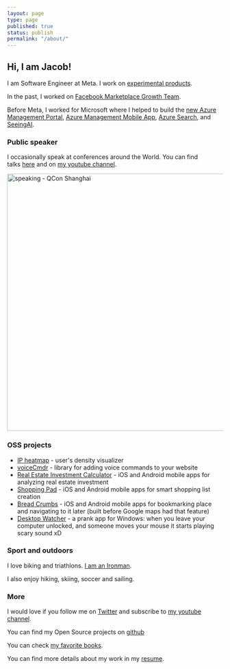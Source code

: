 ```yaml
---
layout: page
type: page
published: true
status: publish
permalink: "/about/"
---
```


<h2>Hi, I am Jacob!</h2>

I am Software Engineer at Meta. I work on [experimental products](https://npe.fb.com/).

In the past, I worked on [Facebook Marketplace Growth Team](/growth-handbook/).

Before Meta, I worked for Microsoft where I helped to build the [new Azure Management Portal](/azure-portal-the-largest-single-page-app-in-the-world/), [Azure Management Mobile App](/under-the-hood-of-the-azure-mobile-app/), [Azure Search](/azure-search-on-azure-friday/), and [SeeingAI](/seeing-ai-photo-gallery/).

<!-- I worked at Microsoft on Azure Cloud. I helped to ship the [new Azure Management Portal](/azure-portal-the-largest-single-page-app-in-the-world/) - the first Single Page App using TypeScript. I started [Azure Management Mobile App](/under-the-hood-of-the-azure-mobile-app/), which utill today has higher store ratings than gcloud and AWS mobile apps on both App Store and Google Play. I helped to improve the management console for [Azure Search](/azure-search-on-azure-friday/). In my 10% time, I was helping with [SeeingAI app](/seeing-ai-photo-gallery/) - a mobile app for blind people that recognizes the environment around them. -->

<!-- Before Meta, I worked for Microsoft where I...
- ...helped to build the new Azure Management Portal - one of the largest and most complex web apps at the time. 
- ...started Mobile App for monitoring and managing Azure resources. I took it from Hackathon project to largest Microsoft conference keynote.
- ...helped to grow Azure Search by redesigning and rebuilding web UI, which resulted in increased feature adoption -->


<!-- <p><img class="aligncenter size-full wp-image-19946" src="{{ site.baseurl }}/assets/2013/06/FbMarketplaceOnMobile-scaled-e1617406305947.jpeg" alt="Facebook Marketplace" width="960" height="517" /></p> -->

<!-- <p style="text-align: justify;"><a href="https://azure.microsoft.com/en-us/features/azure-portal/"><img class="aligncenter size-full wp-image-16051" src="{{ site.baseurl }}/assets/2013/06/AzurePortal.png" alt="Azure Portal" width="900" height="475" /></a></p> -->

<!-- <p>I helped to ship the <a href="http://portal.azure.com">new Azure Management Portal</a> – at the time it was the largest Single Page Application in the World written in TypeScript by over 500 developers.</p> -->

<!-- <p><img class="aligncenter size-full wp-image-18383" src="{{ site.baseurl }}/assets/2013/06/AzureAppScreenshots.png" alt="Azure App Screenshots" width="900" height="534" /></p>
<p>I started and shipped <a href="https://jj09.net/under-the-hood-of-the-azure-mobile-app/">Azure Management Mobile App</a> - mobile companion app that enables you to monitor your Azure resources and take critical actions while on the go. App had better ratings than AWS and gcloud mobile apps on both <a href="https://apps.apple.com/gb/app/microsoft-azure/id1219013620">App Store</a> and <a href="https://play.google.com/store/apps/details?id=com.microsoft.azure">Google Play</a>.</p> -->

<!-- <p><img class="aligncenter size-full wp-image-19480" src="{{ site.baseurl }}/assets/2013/06/azure-search-logo.jpg" alt="Azure Search" width="800" height="381" /></p>
<p>I helped to grow <a href="https://azure.microsoft.com/en-us/services/search/">Azure Search</a> - managed search-as-a-service cloud solution that gives developers APIs and tools for adding a rich search experience in web and mobile apps powered by AI.</p>
<p style="text-align: justify;"><a href="http://www.dotnetconf.pl"><img class="aligncenter size-full wp-image-16061" src="{{ site.baseurl }}/assets/2013/06/dotNetConfPL.jpg" alt="dotNetConfPL" width="800" height="169" /></a></p> -->

<!-- <p style="text-align: justify;">Together with <a href="https://mfranc.com/">Michal Franc</a> and <a href="https://twitter.com/sawiczpawel">Pawel Sawicz</a> I co-founded <a href="http://www.dotnetconf.pl">dotNetConfPL</a> - online conference for .NET Developers. Currently maintained by the community!</p>
<p style="text-align: justify;">Before I joined Microsoft, I was working as Web Developer on variety of projects for different customers, such as law firms, real estate agencies, <a href="https://yearbook.com">yearbook publishers</a>, <a href="http://ksu.edu">universities</a>, and <a href="http://www.3dledger.com/">financial companies</a>. I also developed <a href="http://jj09.net/thesis">a Model-Driven Development and Verification Approach for Medical Devices</a>, while working for <a href="http://santoslab.org">SAnToS Lab</a> at <a href="http://ksu.edu">Kansas State University</a> where I got my <a title="Master of Science in Computer Science" href="http://jj09.net/master-science-computer-science/">Master Degree</a>.</p>
<p style="text-align: justify;">In addition to <a title="Master of Science in Computer Science" href="http://jj09.net/master-science-computer-science/">Master Degree</a> I also got two Bachelor degrees: in Computer Science (from <a href="http://www.portal.pwr.wroc.pl/index,242.dhtml">Wroclaw University of Technology</a>) and in Economics (from <a href="http://www.ue.wroc.pl/en/">Wroclaw University of Economics</a>).</p>
<h3> <img class="aligncenter size-full wp-image-12731" src="{{ site.baseurl }}/assets/2013/06/presenting.jpg" alt="Jakub Jedryszek" width="582" height="436" /></h3> -->

<h3>Public speaker</h3>

I occasionally speak at conferences around the World. You can find talks [here](http://jj09.net/speaking) and on [my youtube channel](https://www.youtube.com/@jj09).

<p style="text-align: justify;"><img class="aligncenter wp-image-16221 size-full" src="{{ site.baseurl }}/assets/2013/06/speaking2.jpeg" alt="speaking - QCon Shanghai" width="900" height="600" /></p>

<h3>OSS projects</h3>

* [IP heatmap](https://github.com/jj09/ip-heatmap-generator) - user's density visualizer
* [voiceCmdr](https://github.com/jj09/voiceCmdr) - library for adding voice commands to your website
* [Real Estate Investment Calculator](https://github.com/jj09/RealEstateInvestmentCalculator) - iOS and Android mobile apps for analyzing real estate investment
* [Shopping Pad](https://github.com/jj09/ShoppingPad) - iOS and Android mobile apps for smart shopping list creation
* [Bread Crumbs](https://github.com/jj09/breadcrumbs) - iOS and Android mobile apps for bookmarking place and navigating to it later (built before Google maps had that feature)
* [Desktop Watcher](https://github.com/jj09/DesktopWatcher) - a prank app for Windows: when you leave your computer unlocked, and someone moves your mouse it starts playing scary sound xD

<h3>Sport and outdoors</h3>

I love biking and triathlons. [I am an Ironman](/i-am-an-ironman/).

<!-- My favorite distance is Olympic triathlon: 1.5k swim + 40k bike + 10k run. -->

I also enjoy hiking, skiing, soccer and sailing.

<!-- <p style="text-align: justify;">Cycling is my passion. I ride over 3000 miles on my bike every year. From time to time I participate in bike rides such as <a href="http://www.cascade.org/rides-major-rides-flying-wheels/flying-wheels-ride-details">Flying Wheels</a>, <a href="http://www.cascade.org/rides-major-rides/group-health-stp-presented-alaska-airlines">Seattle To Portland</a>,  <a href="http://www.cascade.org/rides-major-rides/chilly-hilly">Chilly Hilly</a>, <a href="http://www.cascade.org/rides-major-rides/ride-seattle-vancouver-and-party-rsvp">Ride from Seattle to Vancouver</a>.</p>
<p style="text-align: justify;"><img class="aligncenter size-full wp-image-12531" src="{{ site.baseurl }}/assets/2013/06/bike.jpg" alt="Jakub Jedryszek - bike" width="800" height="459" /></p>
<p style="text-align: justify;">I also swim and run, and I participate in a few triathlons every year.</p>
<p style="text-align: justify;"><img class="aligncenter size-full wp-image-14791" src="{{ site.baseurl }}/assets/2013/06/swim.jpg" alt="swim" width="800" height="598" /></p>
<p style="text-align: justify;"><img class="aligncenter size-full wp-image-14531" src="{{ site.baseurl }}/assets/2013/06/run.jpg" alt="Jakub Jedryszek - run" width="800" height="533" /></p> -->
<h3>More</h3>

I would love if you follow me on [Twitter](https://twitter.com/realJacobJed) and subscribe to [my youtube channel](https://www.youtube.com/@jj09).

You can find my Open Source projects on [github](https://github.com/jj09)

You can check [my favorite books](/books).

You can find more details about my work in my [resume](/resume).

<!-- <p><img class="aligncenter size-full wp-image-12721" src="{{ site.baseurl }}/assets/2013/06/workspace.jpg" alt="Jakub Jedryszek" width="900" height="580" /></p> -->
